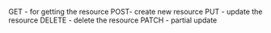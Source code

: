 GET - for getting the resource
POST- create new resource
PUT - update the resource
DELETE - delete the resource
PATCH - partial update